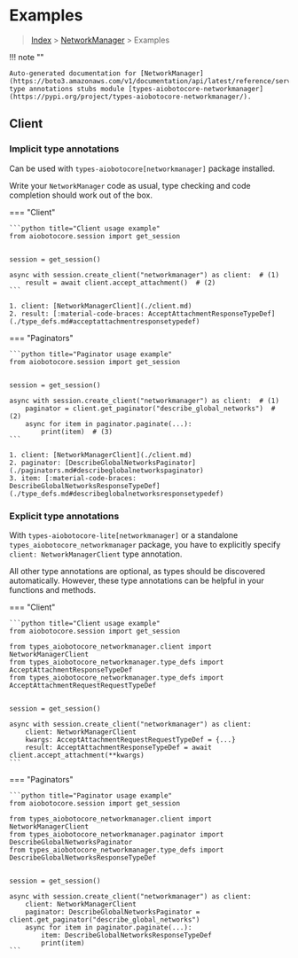 # Examples

> [Index](../README.md) > [NetworkManager](./README.md) > Examples

!!! note ""

    Auto-generated documentation for [NetworkManager](https://boto3.amazonaws.com/v1/documentation/api/latest/reference/services/networkmanager.html#NetworkManager)
    type annotations stubs module [types-aiobotocore-networkmanager](https://pypi.org/project/types-aiobotocore-networkmanager/).

## Client

### Implicit type annotations

Can be used with `types-aiobotocore[networkmanager]` package installed.

Write your `NetworkManager` code as usual,
type checking and code completion should work out of the box.



=== "Client"

    ```python title="Client usage example"
    from aiobotocore.session import get_session


    session = get_session()

    async with session.create_client("networkmanager") as client:  # (1)
        result = await client.accept_attachment()  # (2)
    ```

    1. client: [NetworkManagerClient](./client.md)
    2. result: [:material-code-braces: AcceptAttachmentResponseTypeDef](./type_defs.md#acceptattachmentresponsetypedef) 



=== "Paginators"

    ```python title="Paginator usage example"
    from aiobotocore.session import get_session


    session = get_session()

    async with session.create_client("networkmanager") as client:  # (1)
        paginator = client.get_paginator("describe_global_networks")  # (2)
        async for item in paginator.paginate(...):
            print(item)  # (3)
    ```

    1. client: [NetworkManagerClient](./client.md)
    2. paginator: [DescribeGlobalNetworksPaginator](./paginators.md#describeglobalnetworkspaginator)
    3. item: [:material-code-braces: DescribeGlobalNetworksResponseTypeDef](./type_defs.md#describeglobalnetworksresponsetypedef) 




### Explicit type annotations

With `types-aiobotocore-lite[networkmanager]`
or a standalone `types_aiobotocore_networkmanager` package, you have to explicitly specify
`client: NetworkManagerClient` type annotation.

All other type annotations are optional, as types should be discovered automatically.
However, these type annotations can be helpful in your functions and methods.


=== "Client"

    ```python title="Client usage example"
    from aiobotocore.session import get_session

    from types_aiobotocore_networkmanager.client import NetworkManagerClient
    from types_aiobotocore_networkmanager.type_defs import AcceptAttachmentResponseTypeDef
    from types_aiobotocore_networkmanager.type_defs import AcceptAttachmentRequestRequestTypeDef


    session = get_session()

    async with session.create_client("networkmanager") as client:
        client: NetworkManagerClient
        kwargs: AcceptAttachmentRequestRequestTypeDef = {...}
        result: AcceptAttachmentResponseTypeDef = await client.accept_attachment(**kwargs)
    ```



=== "Paginators"

    ```python title="Paginator usage example"
    from aiobotocore.session import get_session

    from types_aiobotocore_networkmanager.client import NetworkManagerClient
    from types_aiobotocore_networkmanager.paginator import DescribeGlobalNetworksPaginator
    from types_aiobotocore_networkmanager.type_defs import DescribeGlobalNetworksResponseTypeDef


    session = get_session()

    async with session.create_client("networkmanager") as client:
        client: NetworkManagerClient
        paginator: DescribeGlobalNetworksPaginator = client.get_paginator("describe_global_networks")
        async for item in paginator.paginate(...):
            item: DescribeGlobalNetworksResponseTypeDef
            print(item)
    ```



